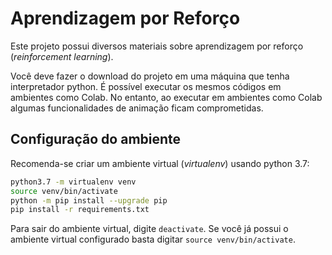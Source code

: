 # Aprendizagem por Reforço 

Este projeto possui diversos materiais sobre aprendizagem por reforço (*reinforcement learning*). 

Você deve fazer o download do projeto em uma máquina que tenha interpretador python. É possível 
executar os mesmos códigos em ambientes como Colab. No entanto, ao executar em ambientes como Colab algumas funcionalidades de animação ficam comprometidas. 

## Configuração do ambiente

Recomenda-se criar um ambiente virtual (*virtualenv*) usando python 3.7:

````bash
python3.7 -m virtualenv venv
source venv/bin/activate
python -m pip install --upgrade pip
pip install -r requirements.txt
````

Para sair do ambiente virtual, digite `deactivate`. Se você já possui o ambiente virtual configurado basta digitar `source venv/bin/activate`. 

